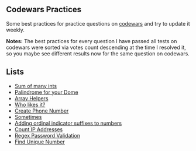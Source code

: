 ## Codewars Practices
Some best practices for practice questions on [codewars](http://www.codewars.com/) and try to update it weekly.

**Notes:** The best practices for every question I have passed all tests on codewars were sorted via votes count descending at the time I resolved it, so you maybe see different results now for the same question on codewars.

## Lists

* [Sum of many ints](codewars/sum-of-many-ints.md)
* [Palindrome for your Dome](codewars/palindrome-for-your-dome.md)
* [Array Helpers](codewars/array-helpers.md)
* [Who likes it?](codewars/who-likes-it.md)
* [Create Phone Number](codewars/create-phone-number.md)
* [Sometimes](codewars/sometimes.md)
* [Adding ordinal indicator suffixes to numbers](codewars/adding-ordinal-indicator-suffixes-to-numbers.md)
* [Count IP Addresses](codewars/count-ip-address.md)
* [Regex Password Validation](codewars/regex-password-validation.md)
* [Find Unique Number](codewars/find-unique-number.md)

